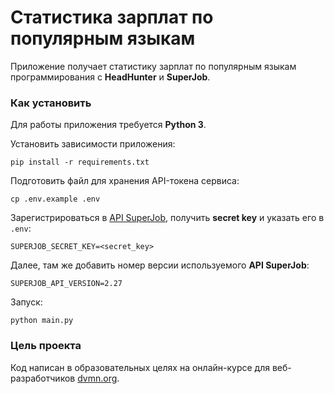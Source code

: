 # Статистика зарплат по популярным языкам

Приложение получает статистику зарплат по популярным языкам программирования с **HeadHunter** и **SuperJob**.

### Как установить

Для работы приложения требуется **Python 3**.

Установить зависимости приложения:
```
pip install -r requirements.txt
```

Подготовить файл для хранения API-токена сервиса:
```
cp .env.example .env
```

Зарегистрироваться в [API SuperJob](https://api.superjob.ru), получить **secret key** и указать его в `.env`:
```
SUPERJOB_SECRET_KEY=<secret_key>
```

Далее, там же добавить номер версии используемого **API SuperJob**:
```
SUPERJOB_API_VERSION=2.27
```

Запуск:
```
python main.py
```

### Цель проекта

Код написан в образовательных целях на онлайн-курсе для веб-разработчиков [dvmn.org](https://dvmn.org/).